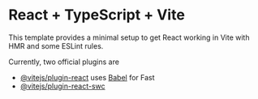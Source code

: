 # React + TypeScript + Vite

This template provides a minimal setup to get React working in Vite with HMR and some ESLint rules.

Currently, two official plugins are
- [@vitejs/plugin-react](https://github.com/vitejs/vite-plugin-react/blob/main/packages/plugin-react/README.md) uses [Babel](https://babeljs.io/) for Fast 
- [@vitejs/plugin-react-swc](https://github.com/vitejs/vite-plugin-react-swc) 


